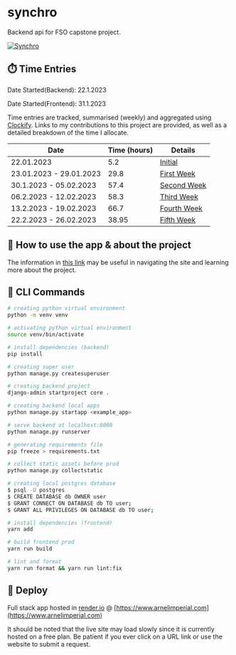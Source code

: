 # synchro

Backend api for FSO capstone project.

[![Synchro](https://img.shields.io/badge/Live%20Site-https://www.arnelimperial.com-success)](https://www.arnelimperial.com)

## ⏱️ Time Entries

Date Started(Backend): 22.1.2023

Date Started(Frontend): 31.1.2023

Time entries are tracked, summarised (weekly) and aggregated using [Clockify](https://clockify.me). Links to my contributions to this project are provided, as well as a detailed breakdown of the time I allocate.

| Date                    | Time (hours) | Details                                                                |
| ----------------------- | ------------ | ---------------------------------------------------------------------- |
| 22.01.2023              | 5.2          | [Initial](https://app.clockify.me/shared/63e035c668c29410b9f4d693)     |
| 23.01.2023 - 29.01.2023 | 29.8         | [First Week](https://app.clockify.me/shared/63e035e435504317106a58ef)  |
| 30.1.2023 - 05.02.2023  | 57.4         | [Second Week](https://app.clockify.me/shared/63eba186f20fb758f2644190) |
| 06.2.2023 - 12.02.2023  | 58.3         | [Third Week](https://app.clockify.me/shared/63e96492f20fb758f25bf78e)  |
| 13.2.2023 - 19.02.2023  | 66.7         | [Fourth Week](https://app.clockify.me/shared/63f2d435f20fb758f276f8de) |
| 22.2.2023 - 26.02.2023  | 38.95        | [Fifth Week](https://app.clockify.me/shared/63fc065db27db3781596dc7e)  |


## 🧐 How to use the app & about the project

The information in [this link](https://wwww.arnelimperial.com/guide) may be useful in navigating the site and learning more about the project.

## 🤖 CLI Commands

```bash
# creating python virtual environment
python -m venv venv

# activating python virtual environment
source venv/bin/activate

# install dependencies (backend)
pip install

# creating super user
python manage.py createsuperuser

# creating backend project
django-admin startproject core .

# creating backend local apps
python manage.py startapp <example_app>

# serve backend at localhost:8000
python manage.py runserver

# generating requirements file
pip freeze > requirements.txt

# collect static assets before prod
python manage.py collectstatic

# creating local postgres database
$ psql -U postgres
$ CREATE DATABASE db OWNER user
$ GRANT CONNECT ON DATABASE db TO user;
$ GRANT ALL PRIVILEGES ON DATABASE db TO user;

# install dependencies (frontend)
yarn add

# build frontend prod
yarn run build

# lint and format
yarn run format && yarn run lint:fix

```

## 💫 Deploy

Full stack app hosted in [render.io](https://render.com) @ [https://www.arnelimperial.com](https://www.arnelimperial.com)

It should be noted that the live site may load slowly since it is currently hosted on a free plan. Be patient if you ever click on a URL link or use the website to submit a request.
